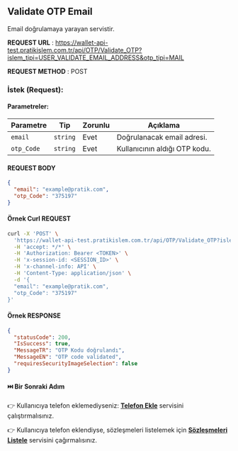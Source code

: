 ## Validate OTP Email

Email doğrulamaya yarayan servistir.

**REQUEST URL** : https://wallet-api-test.pratikislem.com.tr/api/OTP/Validate_OTP?islem_tipi=USER_VALIDATE_EMAIL_ADDRESS&otp_tipi=MAIL

**REQUEST METHOD** : POST

### İstek (Request):

#### Parametreler:

| Parametre  | Tip      | Zorunlu | Açıklama                                  |
|------------|---------|---------|---------------------------------|
| `email`    | `string` | Evet    | Doğrulanacak email adresi. |
| `otp_Code` | `string` | Evet    | Kullanıcının aldığı OTP kodu. |

#### REQUEST BODY

```json
{
  "email": "example@pratik.com",
  "otp_Code": "375197"
}
```

#### Örnek Curl REQUEST
```bash
curl -X 'POST' \
  'https://wallet-api-test.pratikislem.com.tr/api/OTP/Validate_OTP?islem_tipi=USER_VALIDATE_EMAIL_ADDRESS&otp_tipi=MAIL' \
  -H 'accept: */*' \
  -H 'Authorization: Bearer <TOKEN>' \
  -H 'x-session-id: <SESSION_ID>' \
  -H 'x-channel-info: API' \
  -H 'Content-Type: application/json' \
  -d '{
  "email": "example@pratik.com",
  "otp_Code": "375197"
}'
```

#### Örnek RESPONSE

```json
{
  "statusCode": 200,
  "IsSuccess": true,
  "MessageTR": "OTP Kodu doğrulandı",
  "MessageEN": "OTP code validated",
  "requiresSecurityImageSelection": false
}
```
#### ⏭️ Bir Sonraki Adım

👉 Kullanıcıya telefon eklemediyseniz: <a href="#" onclick="loadMarkdown('docs/add-phone.md')"><strong>Telefon Ekle</strong></a>  servisini çalıştırmalısınız.

👉 Kullanıcıya telefon eklendiyse, sözleşmeleri listelemek için <a href="#" onclick="loadMarkdown('docs/get-all-contracts.md')"><strong>Sözleşmeleri Listele</strong></a> servisini çağırmalısınız.
